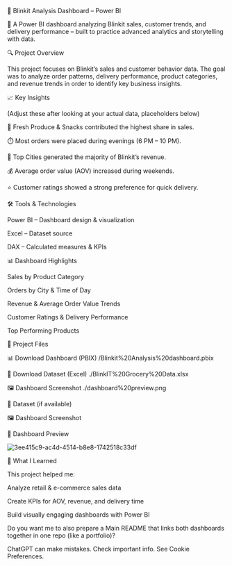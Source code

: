🛒 Blinkit Analysis Dashboard – Power BI

🛒 A Power BI dashboard analyzing Blinkit sales, customer trends, and delivery performance – built to practice advanced analytics and storytelling with data.

🔍 Project Overview

This project focuses on Blinkit’s sales and customer behavior data.
The goal was to analyze order patterns, delivery performance, product categories, and revenue trends in order to identify key business insights.

📈 Key Insights

(Adjust these after looking at your actual data, placeholders below)

🥦 Fresh Produce & Snacks contributed the highest share in sales.

⏱️ Most orders were placed during evenings (6 PM – 10 PM).

📍 Top Cities generated the majority of Blinkit’s revenue.

💰 Average order value (AOV) increased during weekends.

⭐ Customer ratings showed a strong preference for quick delivery.

🛠 Tools & Technologies

Power BI – Dashboard design & visualization

Excel – Dataset source

DAX – Calculated measures & KPIs

📊 Dashboard Highlights

Sales by Product Category

Orders by City & Time of Day

Revenue & Average Order Value Trends

Customer Ratings & Delivery Performance

Top Performing Products

📂 Project Files

📊 Download Dashboard (PBIX) /Blinkit%20Analysis%20dashboard.pbix

📑 Download Dataset (Excel) ./BlinkIT%20Grocery%20Data.xlsx

🖼️ Dashboard Screenshot ./dashboard%20preview.png



📑 Dataset (if available)


🖼️ Dashboard Screenshot


📸 Dashboard Preview

![3ee415c9-ac4d-4514-b8e8-1742518c33df](https://github.com/user-attachments/assets/41629457-0afe-4447-9ebe-e3a24f9872c5)

🎯 What I Learned

This project helped me:

Analyze retail & e-commerce sales data

Create KPIs for AOV, revenue, and delivery time

Build visually engaging dashboards with Power BI


Do you want me to also prepare a Main README that links both dashboards together in one repo (like a portfolio)?

ChatGPT can make mistakes. Check important info. See Cookie Preferences.
